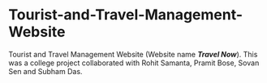 # Tourist-and-Travel-Management-Website
Tourist and Travel Management Website (Website name **_Travel Now_**).
This was a college project collaborated with Rohit Samanta, Pramit Bose, Sovan Sen and Subham Das.
